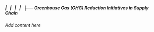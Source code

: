 ##### |   |   |   |   ├── Greenhouse Gas (GHG) Reduction Initiatives in Supply Chain

*Add content here*